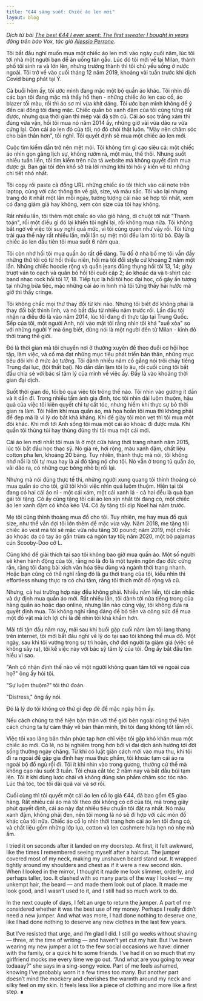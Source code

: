 ```yaml
---
title: "€44 sáng suốt: Chiếc áo len mới"
layout: blog
---
```


_Dịch từ bài [The best €44 I ever spent: The first sweater I bought in years](https://www.vox.com/the-goods/22380001/post-covid-19-pandemic-clothing-dressing-best-money)
đăng trên báo Vox, tác giả [Alessio Perrone](https://alessioperrone.com/)._

Tôi bắt đầu nghĩ muốn mua một chiếc áo len mới vào ngày cuối năm, lúc tôi tới nhà một người bạn để ăn uống tán gẫu. Lúc đó tôi mới về lại Milan, thành phố tôi sinh ra và lớn lên, nhưng trưởng thành thì tôi chủ yếu sống ở nước ngoài. Tôi trở về vào cuối tháng 12 năm 2019, khoảng vài tuần trước khi dịch Covid bùng phát tại Ý.

Cả buổi hôm ấy, tôi ước mình đang mặc một bộ quần áo khác. Tôi nhìn đồ các bạn tôi đang mặc mà thấy hổ thẹn - những chiếc áo len cao cổ, áo blazer tối màu, rồi thì áo sơ mi vừa khít dáng. Tôi ước bạn mình không để ý đến cái đống tôi đang mặc. Chiếc quần bò xanh đậm của tôi cũng từng rất được, nhưng qua thời gian thì mép vải đã sờn cũ. Cái áo sọc trắng xám thì đúng vừa vặn, hồi tôi mua nó năm 2014 ấy, nhừng giờ vải vừa dão ra vừa cứng lại. Còn cái áo len đỏ của tôi, nó đỏ chói thật luôn. "Mày nên chăm sóc cho bản thân hơn", tôi nghĩ. Tôi quyết định sẽ mua một chiếc áo len mới.

Cuộc tìm kiếm dần trở nên mệt mỏi. Tôi không tìm gì cao siêu cả: một chiếc áo nhìn gọn gàng lịch sự, không rườm rà, một màu, thế thôi. Nhưng suốt nhiều tuần liền, tôi tìm kiếm trên nửa tá website mà không quyết định mua được gì. Bạn gái tôi đến khổ sở trả lời những khi tôi hỏi ý kiến về từ những chi tiết nhỏ nhất.

Tôi copy rồi paste cả đống URL những chiếc áo tôi thích vào cái note trên laptop, cùng với các thông tin về giá, size, và màu sắc. Tôi vào lại nhưng trang đó ít nhất một lần mỗi ngày, tưởng tượng cái nào sẽ hợp tôi nhất, xem có đang giảm giá hay không, xem còn size của tôi hay không.

Rất nhiều lần, tôi thêm một chiếc áo vào giỏ hàng, di chuột tới nút "Thanh toán", rồi một điều gì đó lại khiến tôi nghĩ lại, rồi không mua nữa. Tôi không bất ngờ về việc tôi suy nghĩ quá mức, vì tôi cũng quen như vậy rồi. Tôi từng trải qua thế này rất nhiều lần, mỗi lần sự mệt mỏi đều làm tôi từ bỏ. Đây là chiếc áo len đầu tiên tôi mua suốt 6 năm qua.

Tôi còn nhớ hồi tôi mua quần áo rất dễ dàng. Tủ đồ ở nhà bố mẹ tôi vẫn đầy những thứ tôi có từ hồi thiếu niên, hồi mà tôi đổi style cứ khoảng 2 năm một lần. Những chiếc hoodie rộng và quần jeans đũng thụng hồi tôi 13, 14; giày trượt ván to oạch và quần bó hồi tôi cuối cấp 2; áo khoác da và t-shirt các band nhạc rock hồi tôi 17, 18. Tiếp tục là hồi tôi học đại học, cố gây ấn tượng tại những bữa tiệc, mặc những cái áo in hình mà tôi từng thấy hài hước mà giờ thì thấy cringe.

Tôi không chắc mọi thứ thay đổi từ khi nào. Nhưng tôi biết đó không phải là thay đổi bất thình lình, và nó bắt đầu từ nhiều năm trước rồi. Lần đầu tôi nhận ra điều đó là vào năm 2014, lúc tôi đang đi thực tập tại Trung Quốc. Sếp của tôi, một người Anh, nói vào mặt tôi rằng nhìn tôi khá "xuề xòa" so với những người Ý mà ông biết, đừng nói là một người đến từ Milan - kinh đô thời trang thế giới.

Đó là thời gian mà tôi chuyển nơi ở thường xuyên để theo đuổi cơ hội học tập, làm việc, và cố mà đạt những mục tiêu phát triển bản thân, những mục tiêu đôi khi ở mức ảo tưởng. Tôi dành nhiều năm cố gắng nói trôi chảy tiếng Trung đại lục, (tôi thất bại). Nó dần dần làm tôi lo âu, rồi cuối cùng tôi bắt đầu chia sẻ với bác sĩ tâm lý của mình về việc ấy. Đấy là vào khoảng thời gian đại dịch.

Suốt thời gian đó, tôi bỏ qua việc tôi trông thế nào. Tôi nhìn vào gương ít dần và ít dần đi. Trong nhiều tấm ảnh gia đình, tóc tôi nhìn dài luộm thuộm, hậu quả của việc tôi kiên quyết chỉ tự cắt tóc, nhưng hiếm khi thực sự bỏ thời gian ra làm. Tôi hiếm khi mua quần áo, mà họa hoằn tôi mua thì không phải để đẹp mà là vì lý do bất khả kháng. Khi đế giày tôi mòn vẹt thì tôi mua một đôi khác. Khi mới tới Anh sống tôi mua một cái áo khoác đi được mưa. Khi quần tôi thủng túi hay thủng đũng thì tôi mua một cái mới.

Cái áo len mới nhất tôi mua là ở một cửa hàng thời trang nhanh năm 2015, lúc tôi bắt đầu học thạc sỹ. Nó giá rẻ, hơi rộng, màu xanh đậm, chất liệu cotton pha len, khoảng 20 bảng. Tuy nhiên, thành thực mà nói, tôi không nhớ nổi là tôi tự mua hay là ai đó tặng nó cho tôi. Nó vẫn ở trong tủ quần áo, vãi dão ra, có những cục bông nhỏ bị rối lại.

Nhưng mà nói đúng thực tế thì, những người xung quang tôi thỉnh thoảng có mua quần áo cho tôi, giữ tôi khỏi việc nhìn quá luộm thuộm. Hiện tại tôi đang có hai cái áo nỉ - một cái xám, một cái xanh lá - cả hai đều là quà bạn gái tôi tặng. Cô ấy cũng tặng tôi cái áo len xịn nhất tôi đang có, một chiếc áo len xanh đậm có khóa kéo 1/4. Cô ấy tặng tôi dịp Noel hai năm trước.

Mẹ tôi cũng thỉnh thoảng mua đồ cho tôi. Tuy nhiên, mẹ hay mua đồ quá size, như thể vẫn đợi tôi lớn thêm để mặc vừa vậy. Năm 2018, mẹ tặng tôi chiếc áo vest mà tôi sẽ mặc vừa nếu tăng 30 pound; năm 2019, một chiếc áo khoác da có tay áo gần trùm cả ngón tay tôi; năm 2020, một bộ pajamas cún Scooby-Doo cỡ L.

Cũng khó để giải thích tại sao tôi không bao giờ mua quần áo. Một số người sẽ khen hành động của tôi, rằng nó là đó là một tuyên ngôn đạo đức cứng rắn, rằng tôi đang bài xích văn hóa tiêu dùng và ngành thời trang nhanh. Hoặc bạn cũng có thể nghĩ rằng đó là gu thời trang của tôi, kiểu nhìn thì effortless nhưng thực ra có chú tâm, rằng tôi thích mốt đồ rộng và cũ.

Nhưng, cả hai trường hợp này đều không phải. Nhiều năm liền, tôi cân nhắc và dự định mua quần áo mới. Rất nhiều lần, tôi dành tới nửa tiếng trong của hàng quần áo hoặc dạo online, nhưng lần nào cũng vậy, tôi không đưa ra quyết định mua. Tôi không nghĩ rằng đáng để bỏ tiền và công sức để mua một đồ vật mà ích lợi chỉ là để nhìn tôi khá khẩm hơn.

Mãi tới tận đầu năm nay, mãi sau khi buổi gặp cuối năm làm tôi lang thang trên internet, tôi mới bắt đầu nghĩ về lý do tại sao tôi không thể mua đồ. Một ngày, sau khi tôi vướng trong sự trì hoãn, chờ đợi người ta giảm giá (việc sẽ không sảy ra), tôi kể việc này với bác sỹ tâm lý của tôi. Ông ấy bắt đầu tìm hiểu vì sao.

"Anh có nhận định thế nào về một người không quan tâm tới vẻ ngoài của họ?" ông ấy hỏi tôi.

"Sự luộm thuộm?" tôi thử đoán.

"Distress," ông ấy nói.

Đó là lý do tôi không có thứ gì đẹp đẽ để mặc ngày hôm ấy.

Nếu cách chúng ta thể hiện bản thân với thế giới bên ngoài cũng thể hiện cách chúng ta tự cảm thấy về bản thân mình, thì tôi đang không tốt lắm rồi.

Việc tôi xao lãng bản thân phức tạp hơn chỉ việc tôi gặp khó khăn mua một chiếc áo mới. Có lẽ, nó bị nghiêm trọng hơn bởi vì đại dịch ảnh hưởng tới đời sống thường ngày chăng. Từ khi có luật giãn cách mới vào mua thu, khi tôi đi ra ngoài để gặp gia đình hay mua thực phẩm, tôi khoác tạm cái áo ra ngoài bộ đồ ngủ rồi đi. Tôi ít khi nhìn vào trong gương, thường cứ thế mà không cạo râu suốt 3 tuần. Tôi chưa cắt tóc 2 năm nay và bắt đầu búi tạm lên. Tôi ít khi dùng lược chải và không dùng sản phẩm chăm sóc tóc nào. Lúc thả tóc, tóc tôi dài quá vai và sơ rối.

Cuối cùng thì tôi quyết một cái áo len cổ lọ giá €44, đã bao gồm €5 giao hàng. Rất nhiều cái áo mà tôi theo dõi không có cỡ của tôi, mà trong giây phút quyết định, cái áo này đạt nhiều tiêu chuẩn tôi đặt ra nhất. Nó màu xanh đậm, không phải đen, nên tôi mong là nó sẽ đi hợp với các món đồ khác của tôi nữa. Chiếc áo cổ lọ nhìn thời trang hơn cái áo len tôi đang có, và chất liệu gồm những lớp lụa, cotton và len cashmere hứa hẹn nó nhẹ mà ấm.

I tried it on seconds after it landed on my doorstep. At first, it felt awkward, like the times I remembered seeing myself after a haircut. The jumper covered most of my neck, making my unshaven beard stand out. It wrapped tightly around my shoulders and chest as if it were a new second skin. When I looked in the mirror, I thought it made me look slimmer, orderly, and perhaps taller, too. It clashed with so many parts of the way I looked — my unkempt hair, the beard — and made them look out of place. It made me look good, and I wasn’t used to it, and I still had so much work to do.

In the next couple of days, I felt an urge to return the jumper. A part of me considered whether it was the best use of my money. Perhaps I really didn’t need a new jumper. And what was more, I had done nothing to deserve one, like I had done nothing to deserve any new clothes in the last few years.

But I’ve resisted that urge, and I’m glad I did. I still go weeks without shaving — three, at the time of writing — and haven’t yet cut my hair. But I’ve been wearing my new jumper a lot to the few social occasions we have: dinner with the family, or a quick hi to some friends. I’ve had it on so much that my girlfriend mocks me every time we go out. “And what are you going to wear todaaay?” she says in a sing-songy voice. Part of me feels ashamed, knowing I’ve probably worn it a few times too many. But another part doesn’t mind the mockery and cherishes the warmth around my neck and silky feel on my skin. It feels less like a piece of clothing and more like a first step. ∎
